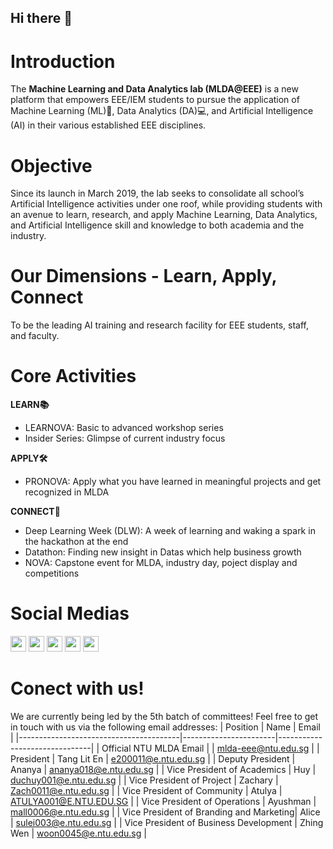 ## Hi there 👋

# Introduction

The **Machine Learning and Data Analytics lab (MLDA@EEE)** is a new platform that empowers EEE/IEM students to pursue the application of Machine Learning (ML)🤖, Data Analytics (DA)💻, and Artificial Intelligence (AI) in their various established EEE disciplines.

# Objective

Since its launch in March 2019, the lab seeks to consolidate all school’s Artificial Intelligence activities under one roof, while providing students with an avenue to learn, research, and apply Machine Learning, Data Analytics, and Artificial Intelligence skill and knowledge to both academia and the industry.

# Our Dimensions - Learn, Apply, Connect

To be the leading AI training and research facility for EEE students, staff, and faculty.

# Core Activities

**LEARN📚**

- LEARNOVA: Basic to advanced workshop series
- Insider Series: Glimpse of current industry focus

**APPLY🛠️**

- PRONOVA: Apply what you have learned in meaningful projects and get recognized in MLDA

**CONNECT🔗**

- Deep Learning Week (DLW): A week of learning and waking a spark in the hackathon at the end
- Datathon: Finding new insight in Datas which help business growth
- NOVA: Capstone event for MLDA, industry day, poject display and competitions

# Social Medias
<a href="https://www.facebook.com/mldaateee"><img src="https://github.com/TangLitEn/.github/assets/65808174/37933cf8-0b72-4f0c-b96d-9588272ad70c"  width="25" height="25"></a>
<a href="https://www.instagram.com/mlda_at_eee_ntu/"><img src="https://github.com/TangLitEn/.github/assets/65808174/965f77be-9d90-44d3-85a0-788904a85219"  width="25" height="25"></a>
<a href="https://www.linkedin.com/company/mlda-at-eee/"><img src="https://github.com/TangLitEn/.github/assets/65808174/01c5ab66-d12d-465c-8b2d-c1fc2b564c02"  width="25" height="25"></a>
<a href="https://www.youtube.com/@MLDAatEEENTU"><img src="https://github.com/TangLitEn/.github/assets/65808174/05be37b6-d52c-4c0d-bb2c-8627946b1903"  width="25" height="25"></a>
<a href="https://t.me/+PLuM4bohWtczZmY1"><img src="https://github.com/TangLitEn/.github/assets/65808174/85369d30-23a5-43f4-9479-65cc939197f9"  width="25" height="25"></a>

# Conect with us!
We are currently being led by the 5th batch of committees! Feel free to get in touch with us via the following email addresses:
| Position                               | Name                  | Email                         |
|----------------------------------------|-----------------------|-------------------------------|
| Official NTU MLDA Email                |                       | mlda-eee@ntu.edu.sg            |
| President                              | Tang Lit En           | e200011@e.ntu.edu.sg           |
| Deputy President                       | Ananya                | ananya018@e.ntu.edu.sg         |
| Vice President of Academics             | Huy                   | duchuy001@e.ntu.edu.sg         |
| Vice President of Project               | Zachary               | Zach0011@e.ntu.edu.sg          |
| Vice President of Community             | Atulya                | ATULYA001@E.NTU.EDU.SG         |
| Vice President of Operations            | Ayushman              | mall0006@e.ntu.edu.sg          |
| Vice President of Branding and Marketing| Alice                 | sulei003@e.ntu.edu.sg          |
| Vice President of Business Development  | Zhing Wen             | woon0045@e.ntu.edu.sg          |



<!--

**Here are some ideas to get you started:**

🙋‍♀️ A short introduction - what is your organization all about?
🌈 Contribution guidelines - how can the community get involved?
👩‍💻 Useful resources - where can the community find your docs? Is there anything else the community should know?
🍿 Fun facts - what does your team eat for breakfast?
🧙 Remember, you can do mighty things with the power of [Markdown](https://docs.github.com/github/writing-on-github/getting-started-with-writing-and-formatting-on-github/basic-writing-and-formatting-syntax)
-->
